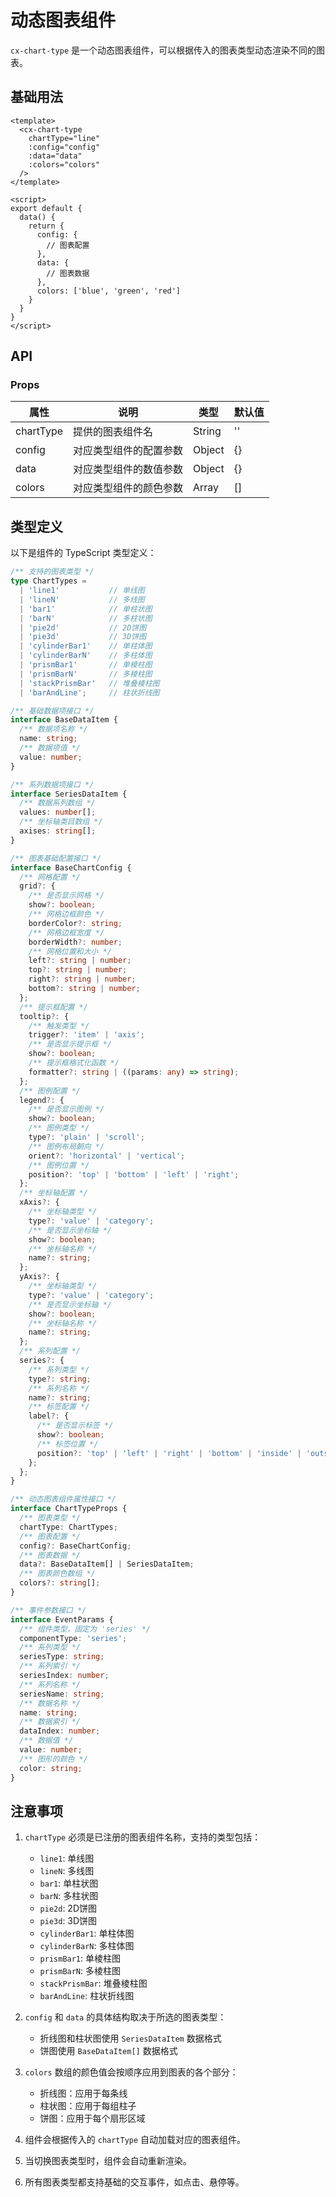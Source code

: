 # 动态图表组件

`cx-chart-type` 是一个动态图表组件，可以根据传入的图表类型动态渲染不同的图表。

## 基础用法

```vue
<template>
  <cx-chart-type
    chartType="line"
    :config="config"
    :data="data"
    :colors="colors"
  />
</template>

<script>
export default {
  data() {
    return {
      config: {
        // 图表配置
      },
      data: {
        // 图表数据
      },
      colors: ['blue', 'green', 'red']
    }
  }
}
</script>
```

## API

### Props

| 属性 | 说明 | 类型 | 默认值 |
|------|------|------|--------|
| chartType | 提供的图表组件名 | String | '' |
| config | 对应类型组件的配置参数 | Object | {} |
| data | 对应类型组件的数值参数 | Object | {} |
| colors | 对应类型组件的颜色参数 | Array | [] |

## 类型定义

以下是组件的 TypeScript 类型定义：

```ts
/** 支持的图表类型 */
type ChartTypes = 
  | 'line1'           // 单线图
  | 'lineN'           // 多线图
  | 'bar1'            // 单柱状图
  | 'barN'            // 多柱状图
  | 'pie2d'           // 2D饼图
  | 'pie3d'           // 3D饼图
  | 'cylinderBar1'    // 单柱体图
  | 'cylinderBarN'    // 多柱体图
  | 'prismBar1'       // 单棱柱图
  | 'prismBarN'       // 多棱柱图
  | 'stackPrismBar'   // 堆叠棱柱图
  | 'barAndLine';     // 柱状折线图

/** 基础数据项接口 */
interface BaseDataItem {
  /** 数据项名称 */
  name: string;
  /** 数据项值 */
  value: number;
}

/** 系列数据项接口 */
interface SeriesDataItem {
  /** 数据系列数组 */
  values: number[];
  /** 坐标轴类目数组 */
  axises: string[];
}

/** 图表基础配置接口 */
interface BaseChartConfig {
  /** 网格配置 */
  grid?: {
    /** 是否显示网格 */
    show?: boolean;
    /** 网格边框颜色 */
    borderColor?: string;
    /** 网格边框宽度 */
    borderWidth?: number;
    /** 网格位置和大小 */
    left?: string | number;
    top?: string | number;
    right?: string | number;
    bottom?: string | number;
  };
  /** 提示框配置 */
  tooltip?: {
    /** 触发类型 */
    trigger?: 'item' | 'axis';
    /** 是否显示提示框 */
    show?: boolean;
    /** 提示框格式化函数 */
    formatter?: string | ((params: any) => string);
  };
  /** 图例配置 */
  legend?: {
    /** 是否显示图例 */
    show?: boolean;
    /** 图例类型 */
    type?: 'plain' | 'scroll';
    /** 图例布局朝向 */
    orient?: 'horizontal' | 'vertical';
    /** 图例位置 */
    position?: 'top' | 'bottom' | 'left' | 'right';
  };
  /** 坐标轴配置 */
  xAxis?: {
    /** 坐标轴类型 */
    type?: 'value' | 'category';
    /** 是否显示坐标轴 */
    show?: boolean;
    /** 坐标轴名称 */
    name?: string;
  };
  yAxis?: {
    /** 坐标轴类型 */
    type?: 'value' | 'category';
    /** 是否显示坐标轴 */
    show?: boolean;
    /** 坐标轴名称 */
    name?: string;
  };
  /** 系列配置 */
  series?: {
    /** 系列类型 */
    type?: string;
    /** 系列名称 */
    name?: string;
    /** 标签配置 */
    label?: {
      /** 是否显示标签 */
      show?: boolean;
      /** 标签位置 */
      position?: 'top' | 'left' | 'right' | 'bottom' | 'inside' | 'outside';
    };
  };
}

/** 动态图表组件属性接口 */
interface ChartTypeProps {
  /** 图表类型 */
  chartType: ChartTypes;
  /** 图表配置 */
  config?: BaseChartConfig;
  /** 图表数据 */
  data?: BaseDataItem[] | SeriesDataItem;
  /** 图表颜色数组 */
  colors?: string[];
}

/** 事件参数接口 */
interface EventParams {
  /** 组件类型，固定为 'series' */
  componentType: 'series';
  /** 系列类型 */
  seriesType: string;
  /** 系列索引 */
  seriesIndex: number;
  /** 系列名称 */
  seriesName: string;
  /** 数据名称 */
  name: string;
  /** 数据索引 */
  dataIndex: number;
  /** 数据值 */
  value: number;
  /** 图形的颜色 */
  color: string;
}
```

## 注意事项

1. `chartType` 必须是已注册的图表组件名称，支持的类型包括：
   - `line1`: 单线图
   - `lineN`: 多线图
   - `bar1`: 单柱状图
   - `barN`: 多柱状图
   - `pie2d`: 2D饼图
   - `pie3d`: 3D饼图
   - `cylinderBar1`: 单柱体图
   - `cylinderBarN`: 多柱体图
   - `prismBar1`: 单棱柱图
   - `prismBarN`: 多棱柱图
   - `stackPrismBar`: 堆叠棱柱图
   - `barAndLine`: 柱状折线图

2. `config` 和 `data` 的具体结构取决于所选的图表类型：
   - 折线图和柱状图使用 `SeriesDataItem` 数据格式
   - 饼图使用 `BaseDataItem[]` 数据格式

3. `colors` 数组的颜色值会按顺序应用到图表的各个部分：
   - 折线图：应用于每条线
   - 柱状图：应用于每组柱子
   - 饼图：应用于每个扇形区域

4. 组件会根据传入的 `chartType` 自动加载对应的图表组件。

5. 当切换图表类型时，组件会自动重新渲染。

6. 所有图表类型都支持基础的交互事件，如点击、悬停等。 